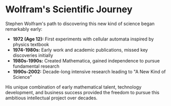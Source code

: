 # Wolfram's Scientific Journey

Stephen Wolfram's path to discovering this new kind of science began remarkably early:

- **1972 (Age 12):** First experiments with cellular automata inspired by physics textbook
- **1974-1980s:** Early work and academic publications, missed key discoveries initially
- **1980s-1990s:** Created Mathematica, gained independence to pursue fundamental research
- **1990s-2002:** Decade-long intensive research leading to "A New Kind of Science"

His unique combination of early mathematical talent, technology development, and business success provided the freedom to pursue this ambitious intellectual project over decades.
